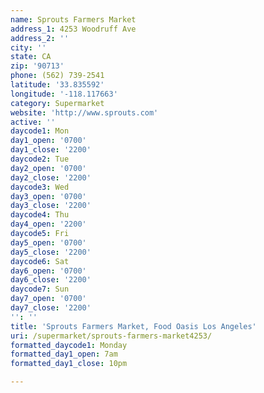 ```yaml
---
name: Sprouts Farmers Market
address_1: 4253 Woodruff Ave
address_2: ''
city: ''
state: CA
zip: '90713'
phone: (562) 739-2541
latitude: '33.835592'
longitude: '-118.117663'
category: Supermarket
website: 'http://www.sprouts.com'
active: ''
daycode1: Mon
day1_open: '0700'
day1_close: '2200'
daycode2: Tue
day2_open: '0700'
day2_close: '2200'
daycode3: Wed
day3_open: '0700'
day3_close: '2200'
daycode4: Thu
day4_open: '2200'
daycode5: Fri
day5_open: '0700'
day5_close: '2200'
daycode6: Sat
day6_open: '0700'
day6_close: '2200'
daycode7: Sun
day7_open: '0700'
day7_close: '2200'
'': ''
title: 'Sprouts Farmers Market, Food Oasis Los Angeles'
uri: /supermarket/sprouts-farmers-market4253/
formatted_daycode1: Monday
formatted_day1_open: 7am
formatted_day1_close: 10pm

---
```

